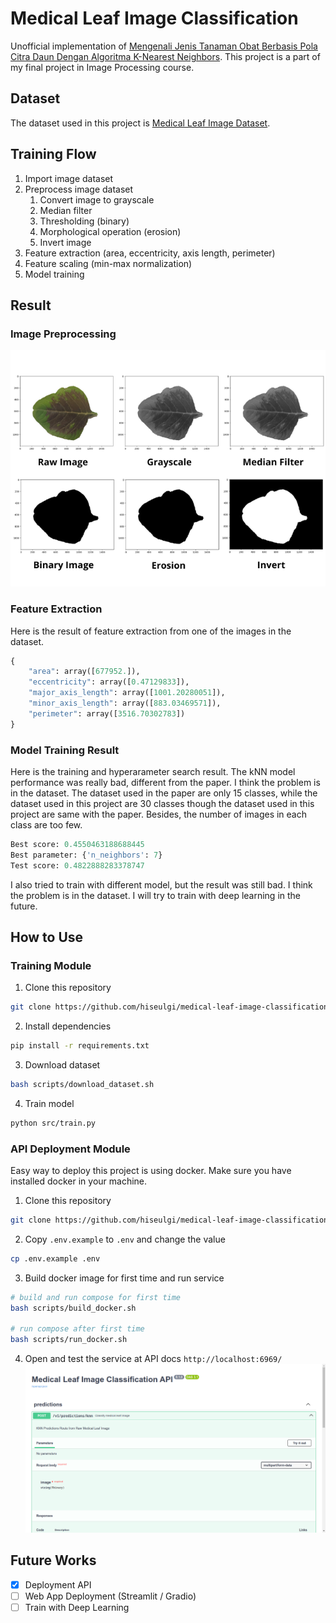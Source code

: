 # Medical Leaf Image Classification

Unofficial implementation of [Mengenali Jenis Tanaman Obat Berbasis Pola Citra Daun 
Dengan Algoritma K-Nearest Neighbors](https://ejournal.unesa.ac.id/index.php/jinacs/article/download/42746/36728). This project is a part of my final project in Image Processing course.

## Dataset

The dataset used in this project is [Medical Leaf Image Dataset](https://data.mendeley.com/datasets/3f83gxmv57/1).

## Training Flow

1. Import image dataset
2. Preprocess image dataset
   1. Convert image to grayscale
   2. Median filter
   3. Thresholding (binary)
   4. Morphological operation (erosion)
   5. Invert image
3. Feature extraction (area, eccentricity, axis length, perimeter)
4. Feature scaling (min-max normalization)
5. Model training

## Result

### Image Preprocessing

![Image Preprocessing Result](./asset/01_preprocessing.png)

### Feature Extraction

Here is the result of feature extraction from one of the images in the dataset.
``` python
{
    "area": array([677952.]),
    "eccentricity": array([0.47129833]),
    "major_axis_length": array([1001.20280051]),
    "minor_axis_length": array([883.03469571]),
    "perimeter": array([3516.70302783])
}
```

### Model Training Result

Here is the training and hyperarameter search result. The kNN model performance was really bad, different from the paper. I think the problem is in the dataset. The dataset used in the paper are only 15 classes, while the dataset used in this project are 30 classes though the dataset used in this project are same with the paper. Besides, the number of images in each class are too few.

``` python
Best score: 0.4550463188688445
Best parameter: {'n_neighbors': 7}
Test score: 0.4822888283378747
```

I also tried to train with different model, but the result was still bad. I think the problem is in the dataset. I will try to train with deep learning in the future.

## How to Use

### Training Module

1. Clone this repository
``` bash
git clone https://github.com/hiseulgi/medical-leaf-image-classification.git
```
2. Install dependencies
``` bash
pip install -r requirements.txt
```
3. Download dataset
``` bash
bash scripts/download_dataset.sh
```
4. Train model
``` bash
python src/train.py
```

### API Deployment Module

Easy way to deploy this project is using docker. Make sure you have installed docker in your machine.

1. Clone this repository
``` bash
git clone https://github.com/hiseulgi/medical-leaf-image-classification.git
```
2. Copy `.env.example` to `.env` and change the value
``` bash
cp .env.example .env
```
3. Build docker image for first time and run service
``` bash
# build and run compose for first time
bash scripts/build_docker.sh

# run compose after first time
bash scripts/run_docker.sh
```
4. Open and test the service at API docs `http://localhost:6969/`
![API Docs Swagger UI](asset/02_fastapi_docs.png)


## Future Works

* [x] Deployment API
* [ ] Web App Deployment (Streamlit / Gradio)
* [ ] Train with Deep Learning